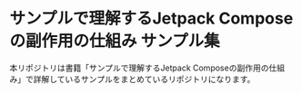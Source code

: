 # サンプルで理解するJetpack Composeの副作用の仕組み サンプル集

本リポジトリは書籍「サンプルで理解するJetpack Composeの副作用の仕組み」で詳解しているサンプルをまとめているリポジトリになります。
